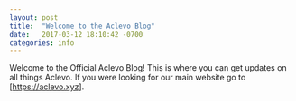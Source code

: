 ```yaml
---
layout: post
title:  "Welcome to the Aclevo Blog"
date:   2017-03-12 18:10:42 -0700
categories: info
---
```


Welcome to the Official Aclevo Blog! This is where you can get updates on all things Aclevo. If you were looking for our main website go to [https://aclevo.xyz].